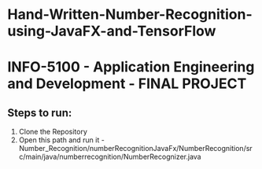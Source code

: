 # Hand-Written-Number-Recognition-using-JavaFX-and-TensorFlow #

# INFO-5100 - Application Engineering and Development - FINAL PROJECT


## Steps to run:

1. Clone the Repository
2. Open this path and run it - Number_Recognition/numberRecognitionJavaFx/NumberRecognition/src/main/java/numberrecognition/NumberRecognizer.java